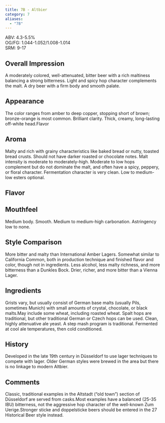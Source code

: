 ```yaml
---
title: 7B - Altbier
category: 7
aliases: 
  - "7B"
---
```


ABV: 4.3-5.5%  
OG/FG: 1.044-1.052/1.008-1.014  
SRM: 9-17  

## Overall Impression
A moderately colored, well-attenuated, bitter beer with a rich maltiness balancing a strong bitterness. Light and spicy hop character complements the malt. A dry beer with a firm body and smooth palate.

## Appearance
The color ranges from amber to deep copper, stopping short of brown; bronze-orange is most common. Brilliant clarity. Thick, creamy, long-lasting off-white head.Flavor

## Aroma
Malty and rich with grainy characteristics like baked bread or nutty, toasted bread crusts. Should not have darker roasted or chocolate notes. Malt intensity is moderate to moderately-high. Moderate to low hops complement but do not dominate the malt, and often have a spicy, peppery, or floral character. Fermentation character is very clean. Low to medium-low esters optional.

## Flavor


## Mouthfeel
Medium body. Smooth. Medium to medium-high carbonation. Astringency low to none.

## Style Comparison
More bitter and malty than International Amber Lagers. Somewhat similar to California Common, both in production technique and finished flavor and color, though not in ingredients. Less alcohol, less malty richness, and more bitterness than a Dunkles Bock. Drier, richer, and more bitter than a Vienna Lager.

## Ingredients
Grists vary, but usually consist of German base malts (usually Pils, sometimes Munich) with small amounts of crystal, chocolate, or black malts.May include some wheat, including roasted wheat. Spalt hops are traditional, but other traditional German or Czech hops can be used. Clean, highly attenuative ale yeast. A step mash program is traditional. Fermented at cool ale temperatures, then cold conditioned.

## History
Developed in the late 19th century in Düsseldorf to use lager techniques to compete with lager. Older German styles were brewed in the area but there is no linkage to modern Altbier.

## Comments
Classic, traditional examples in the Altstadt (“old town”) section of Düsseldorf are served from casks.Most examples have a balanced (25-35 IBU) bitterness, not the aggressive hop character of the well-known Zum Uerige.Stronger sticke and doppelsticke beers should be entered in the 27 Historical Beer style instead.